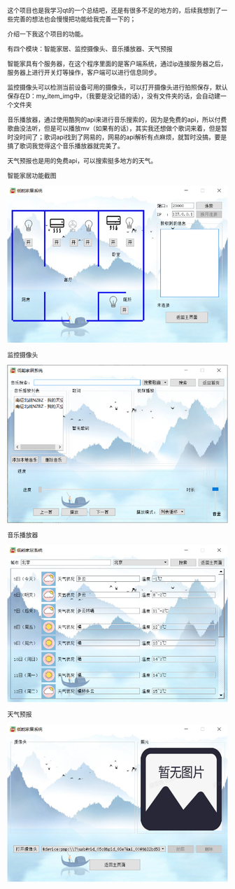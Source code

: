这个项目也是我学习qt的一个总结吧，还是有很多不足的地方的，后续我想到了一些完善的想法也会慢慢把功能给我完善一下的；

介绍一下我这个项目的功能。

有四个模块：智能家居、监控摄像头、音乐播放器、天气预报

智能家具有个服务器，在这个程序里面的是客户端系统，通过ip连接服务器之后，服务器上进行开关灯等操作，客户端可以进行信息同步。

监控摄像头可以检测当前设备可用的摄像头，可以打开摄像头进行拍照保存，默认保存在D：my_item_img中，（我要是没记错的话），没有文件夹的话，会自动建一个文件夹

音乐播放器，通过使用酷狗的api来进行音乐搜索的，因为是免费的api，所以付费歌曲没法听，但是可以播放mv（如果有的话），其实我还想做个歌词来着，但是暂时没时间了；歌词api找到了网易的，网易的api解析有点麻烦，就暂时没搞，要是搞了歌词我觉得这个音乐播放器就完美了。

天气预报也是用的免费api，可以搜索挺多地方的天气。

智能家居功能截图

![image](cimg/Snipaste1.png)

监控摄像头

![image](cimg/Snipaste2.png)

音乐播放器

![image](cimg/Snipaste_3.png)

天气预报

![image](cimg/Snipaste_4.png)

